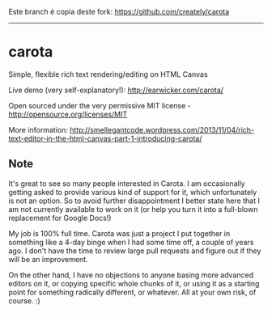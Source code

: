 Este branch é copia deste fork: https://github.com/creately/carota

----

carota
======

Simple, flexible rich text rendering/editing on HTML Canvas

Live demo (very self-explanatory!): http://earwicker.com/carota/

Open sourced under the very permissive MIT license - http://opensource.org/licenses/MIT

More information: http://smellegantcode.wordpress.com/2013/11/04/rich-text-editor-in-the-html-canvas-part-1-introducing-carota/

## Note

It's great to see so many people interested in Carota. I am occasionally getting asked to provide various kind of support for it, which unfortunately is not an option. So to avoid further disappointment I better state here that I am not currently available to work on it (or help you turn it into a full-blown replacement for Google Docs!)

My job is 100% full time. Carota was just a project I put together in something like a 4-day binge when I had some time off, a couple of years ago. I don't have the time to review large pull requests and figure out if they will be an improvement.

On the other hand, I have no objections to anyone basing more advanced editors on it, or copying specific whole chunks of it, or using it as a starting point for something radically different, or whatever. All at your own risk, of course. :)
